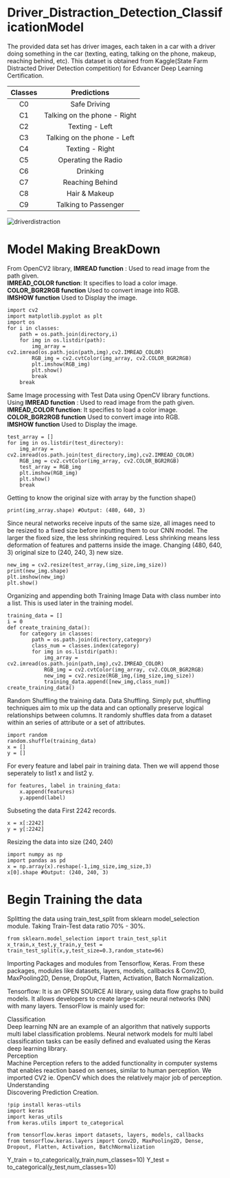 # Driver_Distraction_Detection_ClassificationModel

The provided data set has driver images, each taken in a car with a driver doing something in the car (texting, eating, talking on the phone, makeup, reaching behind, etc). This dataset is obtained from Kaggle(State Farm Distracted Driver Detection competition) for Edvancer Deep Learning Certification.

| Classes |          Predictions         | 
|:-------:|:----------------------------:|
|    C0   |         Safe Driving         |
|    C1   | Talking on the phone - Right |
|    C2   |        Texting - Left        |
|    C3   |  Talking on the phone - Left |
|    C4   |        Texting - Right       |
|    C5   |      Operating the Radio     |
|    C6   |           Drinking           |
|    C7   |        Reaching Behind       |
|    C8   |         Hair & Makeup        |
|    C9   |     Talking to Passenger     |

![driverdistraction](https://user-images.githubusercontent.com/41589522/133131098-7cd072e2-ecbf-44f9-bb30-d439ccb3bfc0.png)

# Model Making BreakDown

From OpenCV2 library, **IMREAD function** : Used to read image from the path given.  
**IMREAD_COLOR function**: It specifies to load a color image.   
**COLOR_BGR2RGB function** Used to convert image into RGB.  
**IMSHOW function** Used to Display the image. 

    import cv2
    import matplotlib.pyplot as plt
    import os
    for i in classes:
        path = os.path.join(directory,i)
        for img in os.listdir(path):
            img_array = cv2.imread(os.path.join(path,img),cv2.IMREAD_COLOR)
            RGB_img = cv2.cvtColor(img_array, cv2.COLOR_BGR2RGB)
            plt.imshow(RGB_img)
            plt.show()
            break
        break

Same Image processing with Test Data using OpenCV library functions. 
Using **IMREAD function** : Used to read image from the path given.  
**IMREAD_COLOR function**: It specifies to load a color image.   
**COLOR_BGR2RGB function** Used to convert image into RGB.  
**IMSHOW function** Used to Display the image. 


    test_array = []
    for img in os.listdir(test_directory):
        img_array = cv2.imread(os.path.join(test_directory,img),cv2.IMREAD_COLOR)
        RGB_img = cv2.cvtColor(img_array, cv2.COLOR_BGR2RGB)
        test_array = RGB_img
        plt.imshow(RGB_img)
        plt.show()
        break


Getting to know the original size with array by the function shape()
      
    print(img_array.shape) #Output: (480, 640, 3)
     


Since neural networks receive inputs of the same size, all images need to be resized to a fixed size before inputting them to our CNN model. The larger the fixed size, the less shrinking required. Less shrinking means less deformation of features and patterns inside the image.
Changing (480, 640, 3) original size to (240, 240, 3) new size.

    new_img = cv2.resize(test_array,(img_size,img_size))
    print(new_img.shape)
    plt.imshow(new_img)
    plt.show()



Organizing and appending both Training Image Data with class number into a list. This is used later in the training model.  


    training_data = []
    i = 0
    def create_training_data():
        for category in classes:
            path = os.path.join(directory,category)
            class_num = classes.index(category)
            for img in os.listdir(path):
                img_array = cv2.imread(os.path.join(path,img),cv2.IMREAD_COLOR)
                RGB_img = cv2.cvtColor(img_array, cv2.COLOR_BGR2RGB)
                new_img = cv2.resize(RGB_img,(img_size,img_size))
                training_data.append([new_img,class_num])
    create_training_data()


Random Shuffling the training data. Data Shuffling. Simply put, shuffling techniques aim to mix up the data and can optionally preserve logical relationships between columns. It randomly shuffles data from a dataset within an series of attribute or a set of attributes.

    import random
    random.shuffle(training_data)
    x = []
    y = []

For every feature and label pair in training data. Then we will append those seperately to list1 x and list2 y.

    for features, label in training_data:
        x.append(features)
        y.append(label)
        
Subseting the data First 2242 records.

    x = x[:2242]
    y = y[:2242]
    
Resizing the data into size (240, 240)    
    
    import numpy as np 
    import pandas as pd 
    x = np.array(x).reshape(-1,img_size,img_size,3)
    x[0].shape #Output: (240, 240, 3)
    
# Begin Training the data

Splitting the data using train_test_split from sklearn model_selection module.  Taking Train-Test data ratio 70% - 30%.

    from sklearn.model_selection import train_test_split
    x_train,x_test,y_train,y_test = train_test_split(x,y,test_size=0.3,random_state=96)


Importing Packages and modules from Tensorflow, Keras. From these packages, modules like datasets, layers, models, callbacks & Conv2D, MaxPooling2D, Dense, DropOut, Flatten, Activation, Batch Normalization.   

Tensorflow: It is an OPEN SOURCE AI library, using data flow graphs to build models. It allows developers to create large-scale neural networks (NN) with many layers. TensorFlow is mainly used for: 


Classification </br> 
Deep learning NN are an example of an algorithm that natively supports multi label classification problems. Neural network models for multi label classification tasks can be easily defined and evaluated using the Keras deep learning library. </br>
Perception </br> Machine Perception refers to the added functionality in computer systems that enables reaction based on senses, similar to human perception. We imported CV2 ie. OpenCV which does the relatively major job of perception. </br>
Understanding </br> 
Discovering
Prediction
Creation.


    !pip install keras-utils
    import keras
    import keras_utils
    from keras.utils import to_categorical

    from tensorflow.keras import datasets, layers, models, callbacks
    from tensorflow.keras.layers import Conv2D, MaxPooling2D, Dense, Dropout, Flatten, Activation, BatchNormalization

Y_train = to_categorical(y_train,num_classes=10)
Y_test = to_categorical(y_test,num_classes=10)
